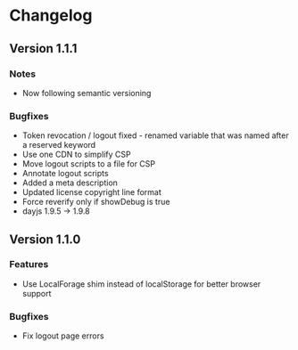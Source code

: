 # Changelog

## Version 1.1.1

### Notes
* Now following semantic versioning

### Bugfixes
* Token revocation / logout fixed - renamed variable that was named after a reserved keyword
* Use one CDN to simplify CSP
* Move logout scripts to a file for CSP
* Annotate logout scripts
* Added a meta description
* Updated license copyright line format
* Force reverify only if showDebug is true
* dayjs 1.9.5 -> 1.9.8

## Version 1.1.0

### Features
* Use LocalForage shim instead of localStorage for better browser support

### Bugfixes
* Fix logout page errors
